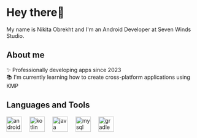<h1 align="left">Hey there👋</h1>
<p align="left">My name is Nikita Obrekht and I'm an Android Developer at Seven Winds Studio.</p>
<h2 align="left">About me</h2>
<p align="left">✨ Professionally developing apps since 2023<br>📚 I'm currently learning how to create cross-platform applications using KMP</p>
<h2 align="left">Languages and Tools</h2>
<div align="left">
  <img src="https://skillicons.dev/icons?i=androidstudio" height="40" alt="androidstudio logo"  />
  <img width="12" />
  <img src="https://skillicons.dev/icons?i=kotlin" height="40" alt="kotlin logo"  />
  <img width="12" />
  <img src="https://skillicons.dev/icons?i=java" height="40" alt="java logo"  />
  <img width="12" />
  <img src="https://skillicons.dev/icons?i=mysql" height="40" alt="mysql logo"  />
  <img width="12" />
  <img src="https://skillicons.dev/icons?i=gradle" height="40" alt="gradle logo"  />
</div>
